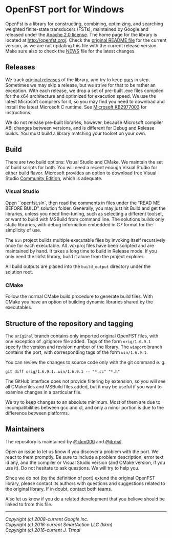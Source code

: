 # OpenFST port for Windows

OpenFst is a library for constructing, combining, optimizing, and searching
weighted finite-state transducers (FSTs), maintained by Google and released
under the [Apache 2.0 license](./COPYING). The home page for the library is
located at http://openfst.org/. Check the [original README file](./README)
for the current version, as we are not updating this file with the current
release version. Make sure also to check the [NEWS](./NEWS) file for the
latest changes.

## Releases

We track [original releases](http://www.openfst.org/twiki/bin/view/FST/FstDownload)
of the library, and try to keep [ours](https://github.com/kkm000/openfst/releases)
in step. Sometimes we may skip a release, but we strive for that to be rather an
exception. With each release, we drop a set of pre-built .exe files compiled for
the x64 architecture and optimized for execution speed. We use the latest
Microsoft compilers for it, so you may find you need to download and install the
latest Microsoft C runtime. See [Microsoft KB2977003](https://support.microsoft.com/help/2977003/)
for instructions.

We do not release pre-built libraries, however, because Microsoft compiler ABI
changes between versions, and is different for Debug and Release builds. You
must build a library matching your toolset on your own.

## Build

There are two build options: Visual Studio and CMake. We maintain the set of
build scripts for both. You will need a recent enough Visual Studio for either
build flavor. Microsoft provides an option to download free Visual Studio
[Community Edition](https://visualstudio.microsoft.com/downloads/), which is
adequate.

### Visual Studio

Open ``openfst.sln`, then read the comments in files under the "READ ME BEFORE
BUILD" solution folder. Generally, you may just hit Build and get the
libraries, unless you need fine-tuning, such as selecting a different toolset,
or want to build with MSBuild from command line. The solutions builds only
static libraries, with debug information embedded in C7 format for the
simplicity of use.

The `bin` project builds multiple executable files by invoking itself
recursively once for each executable. All .vcxproj files have been scripted and
are maintained by hand. It takes a long time to build in Release mode. If you
only need the libfst library, build it alone from the project explorer.

All build outputs are placed into the `build_output` directory under the
solution root.

### CMake

Follow the normal CMake build procedure to generate build files. With CMake you
have an option of building dynamic libraries shared by the executables.

## Structure of the repository and tagging

The `original` branch contains only imported original OpenFST files, with one
exception of .gitignore file added. Tags of the form `orig/1.6.9.1` specify the
version and revision number of the library. The `winport` branch contains the
port, with corresponding tags of the form `win/1.6.9.1`.

You can review the changes to source code only with the git command e. g.

`git diff orig/1.6.9.1..win/1.6.9.1 -- "*.cc" "*.h"`

The GitHub interface does not provide filtering by extension, so you will see
all CMakefiles and MSBuild files added, but it may be useful if you want to
examine changes in a particular file.

We try to keep changes to an absolute minimum. Most of them are due to
incompatibilities between gcc and cl, and only a minor portion is due to the
difference between platforms.

## Maintainers

The repository is maintained by [@kkm000](https://github.com/kkm000) and
[@jtrmal](https://github.com/jtrmal).

Open an issue to let us know if you discover a problem with the port. We react
to them promptly. Be sure to include a problem description, error text id any,
and the compiler or Visual Studio version (and CMake version, if you use it).
Do not hesitate to ask questions. We will try to help you.

Since we do not (by the definition of port) extend the original OpenFST
library, please contact its authors with questions and suggestions related to
the original library. If in doubt, contact both teams.

Also let us know if you do a related development that you believe should be
linked to from this file.

---

_Copyright (c) 2008-current Google Inc._  
_Copyright (c) 2016-current SmartAction LLC (kkm)_  
_Copyright (c) 2016-current J. Trmal_

